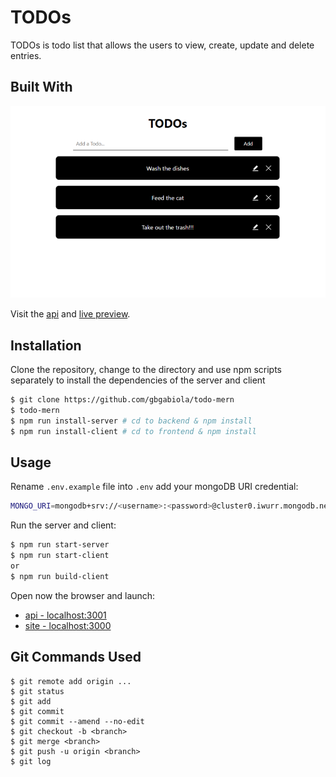 # TODOs

TODOs is todo list that allows the users to view, create, update and delete entries.


## Built With

![Todos Screenshot](screenshot.png "Todos Screenshot")

Visit the [api](https://todo-mern-383i.onrender.com/api/todos) and [live preview](https://todo-mern-frontend.onrender.com/).


## Installation

Clone the repository, change to the directory and use npm scripts separately to install the dependencies of the server and client

```sh
$ git clone https://github.com/gbgabiola/todo-mern
$ todo-mern
$ npm run install-server # cd to backend & npm install
$ npm run install-client # cd to frontend & npm install
```


## Usage


Rename `.env.example` file into `.env` add your mongoDB URI credential:

```sh
MONGO_URI=mongodb+srv://<username>:<password>@cluster0.iwurr.mongodb.net/
```

Run the server and client:

```sh
$ npm run start-server
$ npm run start-client
or 
$ npm run build-client
```

Open now the browser and launch:
- [api - localhost:3001](https://localhost:3001)
- [site - localhost:3000](https://localhost:3000)



## Git Commands Used

```ssh
$ git remote add origin ...
$ git status
$ git add
$ git commit
$ git commit --amend --no-edit
$ git checkout -b <branch>
$ git merge <branch>
$ git push -u origin <branch>
$ git log
```
